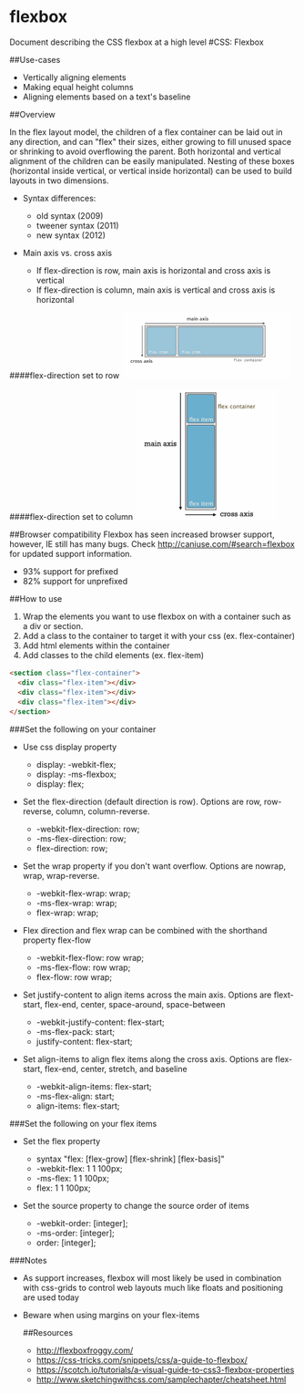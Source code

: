 # flexbox
Document describing the CSS flexbox at a high level
#CSS: Flexbox

##Use-cases
- Vertically aligning elements
- Making equal height columns
- Aligning elements based on a text's baseline

##Overview

In the flex layout model, the children of a flex container can be laid out in
any direction, and can "flex" their sizes, either growing to fill unused
space or shrinking to avoid overflowing the parent.  Both horizontal and vertical
alignment of the children can be easily manipulated.  Nesting of these boxes
(horizontal inside vertical, or vertical inside horizontal) can be used to build
layouts in two dimensions.

- Syntax differences:
  - old syntax (2009)
  - tweener syntax (2011)
  - new syntax (2012)

- Main axis vs. cross axis
  - If flex-direction is row, main axis is horizontal and cross axis is vertical
  - If flex-direction is column, main axis is vertical and cross axis is horizontal

####flex-direction set to row
  <img src="img/flexdirectionrow.png" style="width: 300px" />

####flex-direction set to column
  <img src="img/flexdirectioncolumn.png" style="width: 250px" />

##Browser compatibility
Flexbox has seen increased browser support, however, IE still has many bugs. Check http://caniuse.com/#search=flexbox
for updated support information.
- 93% support for prefixed
- 82% support for unprefixed

##How to use

1. Wrap the elements you want to use flexbox on with a container such as a div or
section.
2. Add a class to the container to target it with your css (ex. flex-container)
3. Add html elements within the container
4. Add classes to the child elements (ex. flex-item)

```html
<section class="flex-container">
  <div class="flex-item"></div>
  <div class="flex-item"></div>
  <div class="flex-item"></div>
</section>

```

###Set the following on your container
- Use css display property
  - display: -webkit-flex;
  - display: -ms-flexbox;
  - display: flex;

- Set the flex-direction (default direction is row).  Options are row,
row-reverse, column, column-reverse.
  - -webkit-flex-direction: row;
  -  -ms-flex-direction: row;
  - flex-direction: row;

- Set the wrap property if you don't want overflow.  Options are nowrap, wrap, wrap-reverse.
  - -webkit-flex-wrap: wrap;
  - -ms-flex-wrap: wrap;
  - flex-wrap: wrap;

- Flex direction and flex wrap can be combined with the shorthand property flex-flow
  - -webkit-flex-flow: row wrap;
  - -ms-flex-flow: row wrap;
  - flex-flow: row wrap;

- Set justify-content to align items across the main axis.  Options are flext-start, flex-end,
center, space-around, space-between
  - -webkit-justify-content: flex-start;
  - -ms-flex-pack: start;
  - justify-content: flex-start;

- Set align-items to align flex items along the cross axis.  Options are flex-start, flex-end,
center, stretch, and baseline
  - -webkit-align-items: flex-start;
  - -ms-flex-align: start;
  - align-items: flex-start;

###Set the following on  your flex items
- Set the flex property
  - syntax "flex: [flex-grow] [flex-shrink] [flex-basis]"
  - -webkit-flex: 1 1 100px;
  - -ms-flex: 1 1 100px;
  - flex: 1 1 100px;

- Set the source property to change the source order of items
  - -webkit-order: [integer];
  - -ms-order: [integer];
  - order: [integer];

###Notes
- As support increases, flexbox will most likely be used in combination with css-grids to control web layouts much
like floats and positioning are used today
- Beware when using margins on your flex-items

  ##Resources
  - http://flexboxfroggy.com/
  - https://css-tricks.com/snippets/css/a-guide-to-flexbox/
  - https://scotch.io/tutorials/a-visual-guide-to-css3-flexbox-properties
  - http://www.sketchingwithcss.com/samplechapter/cheatsheet.html
